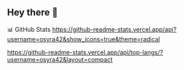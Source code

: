 ## Hey there 👋

📊 GitHub Stats
https://github-readme-stats.vercel.app/api?username=osyra42&show_icons=true&theme=radical

https://github-readme-stats.vercel.app/api/top-langs/?username=osyra42&layout=compact
